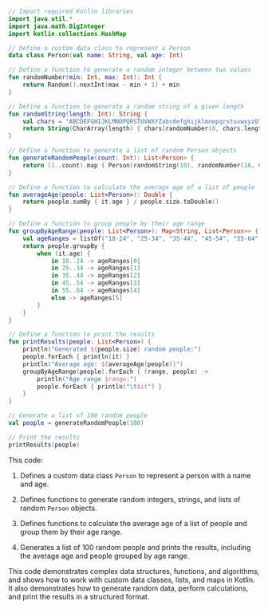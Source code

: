 ```kotlin
// Import required Kotlin libraries
import java.util.*
import java.math.BigInteger
import kotlin.collections.HashMap

// Define a custom data class to represent a Person
data class Person(val name: String, val age: Int)

// Define a function to generate a random integer between two values
fun randomNumber(min: Int, max: Int): Int {
    return Random().nextInt(max - min + 1) + min
}

// Define a function to generate a random string of a given length
fun randomString(length: Int): String {
    val chars = "ABCDEFGHIJKLMNOPQRSTUVWXYZabcdefghijklmnopqrstuvwxyz0123456789"
    return String(CharArray(length) { chars[randomNumber(0, chars.length - 1)] })
}

// Define a function to generate a list of random Person objects
fun generateRandomPeople(count: Int): List<Person> {
    return (1..count).map { Person(randomString(10), randomNumber(18, 65)) }
}

// Define a function to calculate the average age of a list of people
fun averageAge(people: List<Person>): Double {
    return people.sumBy { it.age } / people.size.toDouble()
}

// Define a function to group people by their age range
fun groupByAgeRange(people: List<Person>): Map<String, List<Person>> {
    val ageRanges = listOf("18-24", "25-34", "35-44", "45-54", "55-64", "65+")
    return people.groupBy {
        when (it.age) {
            in 18..24 -> ageRanges[0]
            in 25..34 -> ageRanges[1]
            in 35..44 -> ageRanges[2]
            in 45..54 -> ageRanges[3]
            in 55..64 -> ageRanges[4]
            else -> ageRanges[5]
        }
    }
}

// Define a function to print the results
fun printResults(people: List<Person>) {
    println("Generated ${people.size} random people:")
    people.forEach { println(it) }
    println("Average age: ${averageAge(people)}")
    groupByAgeRange(people).forEach { (range, people) ->
        println("Age range $range:")
        people.forEach { println("\t$it") }
    }
}

// Generate a list of 100 random people
val people = generateRandomPeople(100)

// Print the results
printResults(people)
```

This code:

1. Defines a custom data class `Person` to represent a person with a name and age.

2. Defines functions to generate random integers, strings, and lists of random `Person` objects.

3. Defines functions to calculate the average age of a list of people and group them by their age range.

4. Generates a list of 100 random people and prints the results, including the average age and people grouped by age range.

This code demonstrates complex data structures, functions, and algorithms, and shows how to work with custom data classes, lists, and maps in Kotlin. It also demonstrates how to generate random data, perform calculations, and print the results in a structured format.